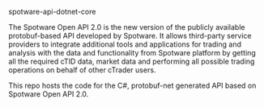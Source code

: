 spotware-api-dotnet-core

The Spotware Open API 2.0 is the new version of the publicly available protobuf-based API developed by Spotware.
It allows third-party service providers to integrate additional tools and applications for trading and analysis with the data and functionality from Spotware platform by getting all the required cTID data, market data and performing all possible trading operations on behalf of other cTrader users.

This repo hosts the code for the C#, protobuf-net generated API based on Spotware Open API 2.0.